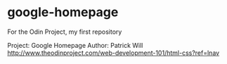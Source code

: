 google-homepage
===============

For the Odin Project, my first repository

Project:  Google Homepage
Author:   Patrick Will
http://www.theodinproject.com/web-development-101/html-css?ref=lnav
